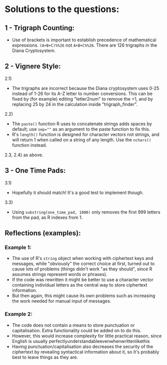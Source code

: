 # Solutions to the questions:

## 1 - Trigraph Counting:

* Use of brackets is important to establish precedence of mathematical expressions. `(A+B+C)%%26` not `A+B+C%%26`. There are 126 trigraphs in the Diana Cryptosystem.

## 2 - Vignere Style:

2.1)
* The trigraphs are incorrect because the Diana cryptosystem uses 0-25 instead of 1-26 for its A-Z letter to number conversions. This can be fixed by (for example) editing "letter2num" to remove the +1, and by replacing 25 by 24 in the calculation inside "trigraph_finder".

2.2)
* The `paste()` function R uses to concatenate strings adds spaces by default; use `sep=""` as an argument to the paste function to fix this.
* R's `length()` function is designed for character vectors not strings, and will return 1 when called on a string of any length. Use the `nchars()` function instead.

2.3, 2.4) as above.

## 3 - One Time Pads:

3.1)
* Hopefully it should match! It's a good test to implement though.

3.3)
* Using `substring(one_time_pad, 1000)` only removes the first 999 letters from the pad, as R indexes from 1.

## Reflections (examples):
### Example 1:
* The use of R's `string` object when working with ciphertext keys and messages, while "obviously" the correct choice at first, turned out to cause lots of problems (things didn't work "as they should", since R assumes strings represent words or phrases).
* If the code was rewritten it might be better to use a character vector containing individual letters as the central way to store ciphertext information.
* But then again, this might cause its own problems such as increasing the work needed for manual input of messages.

### Example 2:
* The code does not contain a means to store punctuation or capitalisation. Extra functionality could be added on to do this.
* However, this would increase complexity for little practical reason, since English is usually perfectlyunderstandableevenwhenwrittenlikethis
* Having punctuation/capitalisation also decreases the security of the ciphertext by revealing syntactical information about it, so it's probably best to leave things as they are.
